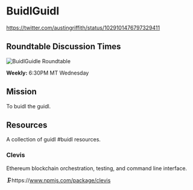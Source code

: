 # BuidlGuidl
https://twitter.com/austingriffith/status/1029101476797329411

## Roundtable Discussion Times
![BuidlGuidle Roundtable](https://cdn.shopify.com/s/files/1/0193/8121/files/King_Arthur_Movie_-_round_table_55bb0518-8954-40af-8537-12f348633fb3_large.jpg)

**Weekly:** 6:30PM MT Wednesday

## Mission
To buidl the guidl.

## Resources
A collection of guidl #buidl resources.

### Clevis
Ethereum blockchain orchestration, testing, and command line interface.

🗜️https://www.npmjs.com/package/clevis
